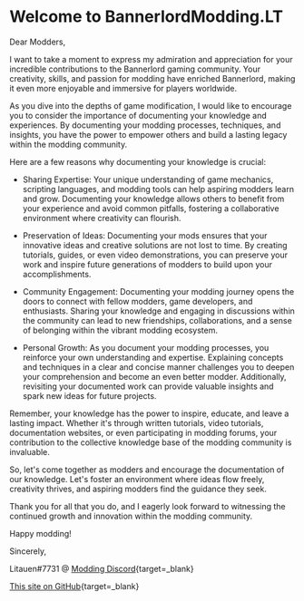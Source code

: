 # Welcome to BannerlordModding.LT

Dear Modders,

I want to take a moment to express my admiration and appreciation for your incredible contributions to the Bannerlord gaming community. Your creativity, skills, and passion for modding have enriched Bannerlord, making it even more enjoyable and immersive for players worldwide.

As you dive into the depths of game modification, I would like to encourage you to consider the importance of documenting your knowledge and experiences. By documenting your modding processes, techniques, and insights, you have the power to empower others and build a lasting legacy within the modding community.

Here are a few reasons why documenting your knowledge is crucial:

-   Sharing Expertise: Your unique understanding of game mechanics, scripting languages, and modding tools can help aspiring modders learn and grow. Documenting your knowledge allows others to benefit from your experience and avoid common pitfalls, fostering a collaborative environment where creativity can flourish.

-   Preservation of Ideas: Documenting your mods ensures that your innovative ideas and creative solutions are not lost to time. By creating tutorials, guides, or even video demonstrations, you can preserve your work and inspire future generations of modders to build upon your accomplishments.

-   Community Engagement: Documenting your modding journey opens the doors to connect with fellow modders, game developers, and enthusiasts. Sharing your knowledge and engaging in discussions within the community can lead to new friendships, collaborations, and a sense of belonging within the vibrant modding ecosystem.

-   Personal Growth: As you document your modding processes, you reinforce your own understanding and expertise. Explaining concepts and techniques in a clear and concise manner challenges you to deepen your comprehension and become an even better modder. Additionally, revisiting your documented work can provide valuable insights and spark new ideas for future projects.

Remember, your knowledge has the power to inspire, educate, and leave a lasting impact. Whether it's through written tutorials, video tutorials, documentation websites, or even participating in modding forums, your contribution to the collective knowledge base of the modding community is invaluable.

So, let's come together as modders and encourage the documentation of our knowledge. Let's foster an environment where ideas flow freely, creativity thrives, and aspiring modders find the guidance they seek.

Thank you for all that you do, and I eagerly look forward to witnessing the continued growth and innovation within the modding community.

Happy modding!

Sincerely,

Litauen#7731 @ [Modding Discord](https://discord.gg/ykFVJGQ){target=_blank}

[This site on GitHub](https://github.com/Litauen/docs.bannerlordmodding.lt){target=_blank}